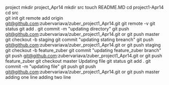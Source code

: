 project
    mkdir project_Apr14
    mkdir src
        touch README.MD
    cd project1-Apr14\
    cd src\
    git init
    git remote add origin git@github.com:zubervariava/zuber_project1_Apr14.git
    git remote -v
    git status
    git add .
    git commit -m "updating directory"
    git push git@github.com:zubervariava/zuber_project1_Apr14.git or git push master
    git checkout -b staging
    git commit "updating stating breanch"
    git push git@github.com:zubervariava/zuber_project1_Apr14.git or git push staging
    git checkout -b feature_zuber
    git commit "updating feature_zuber branch"
    git push git@github.com:zubervariava/zuber_project1_Apr14.git or git push feature_zuber
    git checkout master
Updating file
    git status
    git add .
    git commit -m "updating file"
    git push 
    git push git@github.com:zubervariava/zuber_project1_Apr14.git or git push master
    adding one line
    adding two line